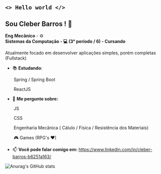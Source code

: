 ## <code><>   Hello world  </></code>

## Sou Cleber Barros ! 👋

**Eng Mecânico** - :gear:
<br>**Sistemas da Computação - :computer:  (3° período / 6) - Cursando**

Atualmente focado em desenvolver aplicações simples, porém completas (Fullstack)

- 📚 **Estudando**:

  ​	Spring / Spring Boot

  ​	ReactJS

  

- 💬 **Me pergunte sobre:**

  ​	JS

  ​	CSS

  ​	Engenharia Mecânica ( Cálulo / Física / Resistência dos Materiais)

  ​	🎮 Games (RPG's ♥)

  

- 📫 **Você pode falar comigo em:**
   https://www.linkedin.com/in/cleber-barros-b6251a163/

  


![Anurag's GitHub stats](https://github-readme-stats.vercel.app/api?username=cleberbarros1&show_icons=true&theme=merko)


<!--
**cleberbarros1/cleberbarros1** is a ✨ _special_ ✨ repository because its `README.md` (this file) appears on your GitHub profile.

Here are some ideas to get you started:

- 🔭 I’m currently working on ...
- 🌱 I’m currently learning ...
- 👯 I’m looking to collaborate on ...
- 🤔 I’m looking for help with ...
- 💬 Ask me about ...
- 📫 How to reach me: ...
- 😄 Pronouns: ...
- ⚡ Fun fact: ...
-->
